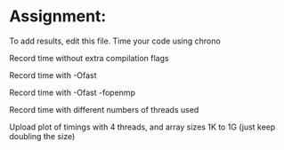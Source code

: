 # Assignment:

To add results, edit this file.
Time your code using chrono

Record time without extra compilation flags

Record time with -Ofast

Record time with -Ofast -fopenmp

Record time with different numbers of threads used

Upload plot of timings with 4 threads, and array sizes 1K to 1G (just keep doubling the size)
